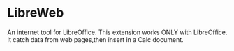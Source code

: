 # LibreWeb
An internet tool for LibreOffice.
This extension works ONLY with LibreOffice.
It catch data from web pages,then insert in a Calc document.
